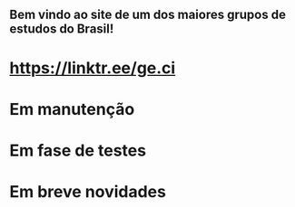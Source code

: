 ## Bem vindo ao site de um dos maiores grupos de estudos do Brasil!
# https://linktr.ee/ge.ci
# Em manutenção
# Em fase de testes
# Em breve novidades
